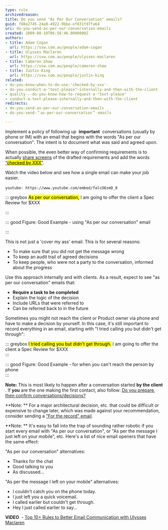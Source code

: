 ```yaml
---
type: rule
archivedreason: 
title: Do you send "As Per Our Conversation" emails?
guid: f88e2745-24a0-4922-9bbe-ef831fd7fa64
uri: do-you-send-as-per-our-conversation-emails
created: 2009-08-18T06:58:46.0000000Z
authors:
- title: Adam Cogan
  url: https://ssw.com.au/people/adam-cogan
- title: Ulysses Maclaren
  url: https://ssw.com.au/people/ulysses-maclaren
- title: Cameron Shaw
  url: https://ssw.com.au/people/cameron-shaw
- title: Justin King
  url: https://ssw.com.au/people/justin-king
related:
- do-you-know-when-to-do-use-'checked-by-xxx'-
- do-you-conduct-a-"test-please"-internally-and-then-with-the-client
- quality---do-you-know-how-to-request-a-"test-please"
- conduct-a-test-please-internally-and-then-with-the-client
redirects:
- do-you-send-as-per-our-conversation-emails
- do-you-send-＂as-per-our-conversation＂-emails

---
```


Implement a policy of following up  **important**  conversations (usually by phone or IM) with an email that begins with the words "As per our conversation". The intent is to document what was said and agreed upon.

When possible, the even better way of confirming requirements is to actually [share screens](/_layouts/15/FIXUPREDIRECT.ASPX?WebId=3dfc0e07-e23a-4cbb-aac2-e778b71166a2&amp;TermSetId=07da3ddf-0924-4cd2-a6d4-a4809ae20160&amp;TermId=cb9febe0-24bd-44f7-a3ed-d70cfa319e54) of the drafted requirements and add the words [“<mark>checked by XXX</mark>”](/_layouts/15/FIXUPREDIRECT.ASPX?WebId=3dfc0e07-e23a-4cbb-aac2-e778b71166a2&amp;TermSetId=07da3ddf-0924-4cd2-a6d4-a4809ae20160&amp;TermId=b44ce620-2be6-4c95-ba62-cb6b36bfbb4a).

Watch the video below and see how a single email can make your job easier.

 
`youtube: https://www.youtube.com/embed/falcO6smD_8`
 


<!--endintro-->

::: greybox
<mark>As per our conversation,</mark> I am going to offer the client a Spec Review for $XXX 

:::

::: good
Figure: Good Example - using "As per our conversation" email

:::

This is not just a 'cover my ass' email. This is for several reasons:

* To make sure that you did not get the message wrong
* To keep an audit trail of agreed decisions
* To keep people, who were not a party to the conversation, informed about the progress


Use this approach internally and with clients. As a result, expect to see "as per our conversation" emails that:

* **Require a task to be completed**
* Explain the logic of the decision
* Include URLs that were referred to
* Can be referred back to in the future <br>



Sometimes you might not reach the client or Product owner via phone and have to make a decision by yourself. In this case, it's still important to record everything in an email, starting with "I tried calling you but didn't get through":

::: greybox
<mark>I tried calling you but didn't get through.</mark> I am going to offer the client a Spec Review for $XXX   
:::

::: good
Figure: Good Example - for when you can't reach the person by phone   
:::



**Note:** This is most likely to happen after a conversation started      **by the client** .
If      **you** are the one making the first contact, also follow:     [Do you prepare, then confirm conversations/decisions?](/Pages/PrepareAndConfirm.aspx)

**Note: ** For a major architectural decision, etc. that could be difficult or expensive to change later, which was made against your recommendation, consider sending a ["For the record" email](/do-you-send-a-for-the-record-email-when-you-disagree).

**Note: ** It's easy to fall into the trap of sounding rather robotic if you start every email with "As per our conversation", or "As per the message I just left on your mobile", etc. Here's a list of nice email openers that have the same effect:

"As per our conversation" alternatives:

* Thanks for the chat
* Good talking to you
* As discussed...


"As per the message I left on your mobile" alternatives:

* I couldn't catch you on the phone today.
* I just left you a quick voicemail.
* I called earlier but couldn't get through.
* Hey I just called earlier to say...


**VIDEO**  - [Top 10+ Rules to Better Email Communication with Ulysses Maclaren](https&#58;//www.youtube.com/watch?v=LAqRokqq4jI)
